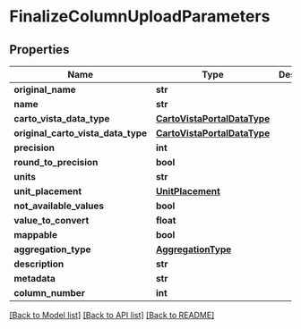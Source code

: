# FinalizeColumnUploadParameters

## Properties
Name | Type | Description | Notes
------------ | ------------- | ------------- | -------------
**original_name** | **str** |  | [optional] 
**name** | **str** |  | [optional] 
**carto_vista_data_type** | [**CartoVistaPortalDataType**](CartoVistaPortalDataType.md) |  | [optional] 
**original_carto_vista_data_type** | [**CartoVistaPortalDataType**](CartoVistaPortalDataType.md) |  | [optional] 
**precision** | **int** |  | [optional] 
**round_to_precision** | **bool** |  | [optional] 
**units** | **str** |  | [optional] 
**unit_placement** | [**UnitPlacement**](UnitPlacement.md) |  | [optional] 
**not_available_values** | **bool** |  | [optional] 
**value_to_convert** | **float** |  | [optional] 
**mappable** | **bool** |  | [optional] 
**aggregation_type** | [**AggregationType**](AggregationType.md) |  | [optional] 
**description** | **str** |  | [optional] 
**metadata** | **str** |  | [optional] 
**column_number** | **int** |  | [optional] 

[[Back to Model list]](../README.md#documentation-for-models) [[Back to API list]](../README.md#documentation-for-api-endpoints) [[Back to README]](../README.md)

